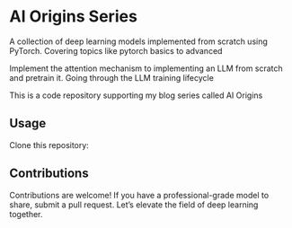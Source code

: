 # AI Origins Series 

A collection of deep learning models implemented from scratch using PyTorch. 
Covering topics like pytorch basics to advanced 

Implement the attention mechanism to implementing an LLM from scratch and pretrain it.
Going through the LLM training lifecycle 

This is a code repository supporting my blog series called AI Origins 

## Usage
Clone this repository:

## Contributions
Contributions are welcome! If you have a professional-grade model to share, submit a pull request. Let’s elevate the field of deep learning together. 
